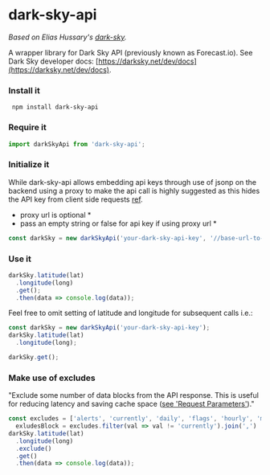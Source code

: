 # dark-sky-api

*Based on Elias Hussary's [dark-sky](https://github.com/eliash91/dark-sky).*

A wrapper library for Dark Sky API (previously known as Forecast.io). See Dark Sky developer docs: [https://darksky.net/dev/docs](https://darksky.net/dev/docs).

### Install it

```
 npm install dark-sky-api
```

### Require it
```javascript
import darkSkyApi from 'dark-sky-api';
```

### Initialize it

While dark-sky-api allows embedding api keys through use of jsonp on the backend using a proxy to make the api call is highly suggested as this hides the API key from client side requests [ref](https://darksky.net/dev/docs/faq#cross-origin). 

* proxy url is optional *
* pass an empty string or false for api key if using proxy url *

```javascript
const darkSky = new darkSkyApi('your-dark-sky-api-key', '//base-url-to-proxy/service');
```

### Use it

```javascript
darkSky.latitude(lat)
  .longitude(long)
  .get();
  .then(data => console.log(data));
```

Feel free to omit setting of latitude and longitude for subsequent calls i.e.:

```javascript
const darkSky = new darkSkyApi('your-dark-sky-api-key');
darkSky.latitude(lat)
  .longitude(long);

darkSky.get();
```

### Make use of excludes

"Exclude some number of data blocks from the API response. This is useful for reducing latency and saving cache space ([see 'Request Parameters'](https://darksky.net/dev/docs/forecast))."

```javascript
const excludes = ['alerts', 'currently', 'daily', 'flags', 'hourly', 'minutely'],
  exludesBlock = excludes.filter(val => val != 'currently').join(',')
darkSky.latitude(lat)
  .longitude(long)
  .exclude()
  .get()
  .then(data => console.log(data));
```

